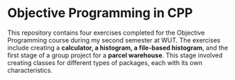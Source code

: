 # Objective Programming in CPP

This repository contains four exercises completed for the Objective Programming course during my second semester at WUT. The exercises include creating a **calculator, a histogram, a file-based histogram**, and the first stage of a group project for a **parcel warehouse**. This stage involved creating classes for different types of packages, each with its own characteristics.
